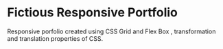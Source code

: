 # Fictious Responsive Portfolio

<p> Responsive porfolio created using CSS Grid and Flex Box , transformation and translation properties of CSS. </p>
